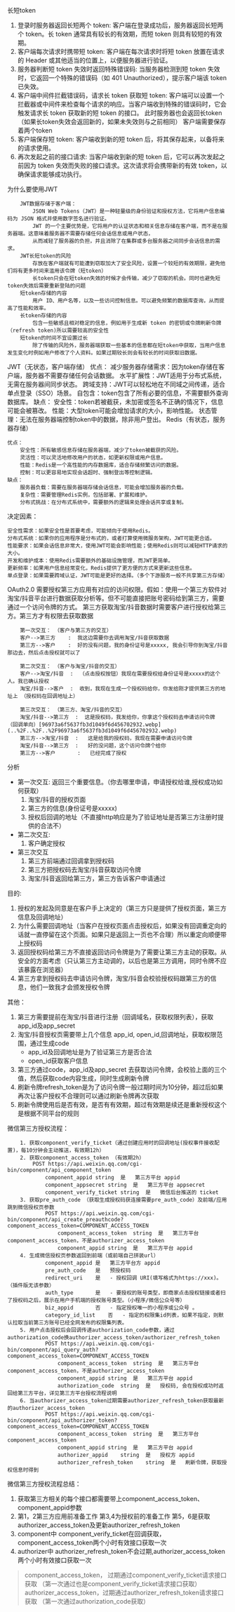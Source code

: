 长短token
1. 登录时服务器返回长短两个 token:
    客户端在登录成功后，服务器返回长短两个 token。长 token 通常具有较长的有效期，而短 token 则具有较短的有效期。
2. 客户端每次请求时携带短 token:
    客户端在每次请求时将短 token 放置在请求的 Header 或其他适当的位置上，以便服务器进行验证。
3. 服务器判断短 token 失效时返回特殊错误码:
    当服务器检测到短 token 失效时，它返回一个特殊的错误码（如 401 Unauthorized），提示客户端该 token 已失效。
4. 客户端中间件拦截错误码，请求长 token 获取短 token:
    客户端可以设置一个拦截器或中间件来检查每个请求的响应。当客户端收到特殊的错误码时，它会触发请求长 token 获取新的短 token 的接口。
    此时服务器也会返回长token（如果长token失效会返回新的，如果未失效则与之前相同） 客户端需要保存着两个token
5. 客户端保存短 token:
    客户端收到新的短 token 后，将其保存起来，以备将来的请求使用。
6. 再次发起之前的接口请求:
    当客户端收到新的短 token 后，它可以再次发起之前因为 token 失效而失败的接口请求。这次请求将会携带新的有效 token，以确保请求能够成功执行。


为什么要使用JWT
```
    JWT数据存储于客户端： 
        JSON Web Tokens（JWT）是一种轻量级的身份验证和授权方法，它将用户信息编码为 JSON 格式并使用数字签名进行验证。
        JWT 的一个主要优势是，它将用户的认证状态和相关信息存储在客户端，而不是在服务器端。这意味着服务器不需要存储任何会话信息或用户状态，
        从而减轻了服务器的负担，并且消除了在集群或多台服务器之间同步会话信息的需求。
    JWT长短token的风险
        存放在客户端就有可能遭到窃取加大了安全风险，设置一个较短的有效期限，避免他们将有更多时间来滥用该令牌（短token）
        长token只会在短token失效的时候才会传输，减少了窃取的机会。同时也避免短token失效后需要重新登陆的问题
    短token存储的内容
        用户 ID、用户名等，以及一些访问控制信息。可以避免频繁的数据库查询，从而提高了性能和效率。
    长token存储的内容
        包含一些敏感且相对稳定的信息，例如用于生成新 token 的密钥或令牌刷新令牌（refresh token)所以需要较高的安全性
    短token的时间不宜设置过长     
        除了传输的风险外，服务器端获取一些基本的信息都在短token中获取，当用户信息发生变化时例如用户修改了个人资料。如果过期较长则会有较长的时间获取旧数据。
```


JWT（无状态，客户端存储）
    优点：
        减少服务器存储需求：因为token存储在客户端，服务器不需要存储任何会话数据。
        水平扩展性：JWT适用于分布式系统，无需在服务器间同步状态。
        跨域支持：JWT可以轻松地在不同域之间传递，适合单点登录（SSO）场景。
        自包含：token包含了所有必要的信息，不需要额外查询数据库。
    缺点：
        安全性：token若被截获，未加密或签名不正确的情况下，信息可能会被篡改。
        性能：大型token可能会增加请求的大小，影响性能。
        状态管理：无法在服务器端控制token中的数据，除非用户登出。
Redis（有状态，服务器存储）

    优点：
        安全性：所有敏感信息存储在服务器端，减少了token被截获的风险。
        灵活性：可以灵活地修改用户的状态，如更新权限或用户信息。
        性能：Redis是一个高性能的内存数据库，适合存储频繁访问的数据。
        控制：可以更容易地实现会话超时、强制登出等控制逻辑。
    缺点：
        服务器负载：需要在服务器端存储会话信息，可能会增加服务器的负载。
        复杂性：需要管理Redis实例，包括部署、扩展和维护。
        分布式挑战：在分布式系统中，需要额外的逻辑来处理会话共享或复制。
决定因素：

    安全性需求：如果安全性是首要考虑，可能倾向于使用Redis。
    分布式系统：如果你的应用程序是分布式的，或者打算使用微服务架构，JWT可能更合适。
    性能要求：如果会话信息非常大，使用JWT可能会影响性能；使用Redis则可以减轻HTTP请求的大小。
    开发和维护成本：使用Redis需要额外的基础设施管理，而JWT更简单。
    更新频率：如果用户信息经常变化，Redis提供了更方便的方式来更新这些信息。
    单点登录：如果需要跨域认证，JWT可能是更好的选择。（多个下游服务一般不共享第三方存储）
                

OAuth2.0
需要授权第三方应用有对应的访问权限。假如：使用一个第三方软件对淘宝/抖音平台进行数据获取分析等。但不可能直接把账号密码给到第三方，需要通过一个访问令牌的方式。
第三方获取淘宝/抖音数据时需要客户进行授权给第三方。第三方才有权限去获取数据
```
    第一次交互： （客户与第三方的交互）
    客户-->第三方    :  我这边需要你去调用淘宝/抖音获取数据                                                     
    第三方-->客户    :  好的没有问题，我的身份证号是xxxxx, 我会引导你到淘宝/抖音那边去，然后点击授权就可以了         
    
    第二次交互： （客户与淘宝/抖音的交互）
    客户-->淘宝/抖音  :  （点击授权按钮）我现在需要授权给身份证号是xxxxx的这个人。我已确认授权
    淘宝/抖音-->客户  :  收到，我现在生成一个授权码给你，你发给刚才提供第三方的地址上 （授权码在回调地址上）           

    第三次交互： （第三方、淘宝/抖音的交互）
    淘宝/抖音-->第三方  :  这是授权码，我发给你，你拿这个授权码去申请访问令牌 （回调单向）[96973a6f5637fb3d1049f6d456702932.webp](..%2F..%2F..%2F96973a6f5637fb3d1049f6d456702932.webp)
    第三方-->淘宝/抖音  :   这是给我的授权码，我现在需要申请访问令牌
    淘宝/抖音-->第三方  :   好的没问题，这个访问令牌个给你
    第三方-->客户       :   已经完成了授权

```

分析
* 第一次交互:  返回三个重要信息。（你去哪里申请，申请授权给谁,授权成功如何获取）
  1. 淘宝/抖音的授权页面
  2. 第三方的信息(身份证号是xxxxx)
  3. 授权后回调的地址（不直接http响应是为了验证地址是否第三方注册时提供的合法不）
* 第二次交互:
  1. 客户确定授权
* 第三次交互
  1. 第三方前端通过回调拿到授权码
  2. 第三方把授权码去淘宝/抖音获取访问令牌
  3. 淘宝/抖音返回给第三方，第三方告诉客户申请通过
    

目的:
1. 授权的发起及同意是在客户手上决定的（第三方只是提供了授权页面，第三方信息及回调地址）
2. 为什么需要回调地址（当客户在授权页面点击授权后，如果没有回调重定向的话就一直停留在这个页面。如果只是返回上一页也不合理）所以重定向顺便带上授权码
3. 返回授权码给第三方不直接返回访问令牌是为了需要让第三方主动的获取。从安全的方面考虑（只认第三方主动调的，以后也是第三方调用，同时令牌不应该暴露在浏览器）
4. 第三方拿到授权码去申请访问令牌，淘宝/抖音会校验授权码跟第三方的信息，他们一致我才会颁发授权令牌

其他：
1. 第三方需要提前在淘宝/抖音进行注册（回调域名，获取权限列表），获取app_id及app_secret
2. 淘宝/抖音授权页需要带上几个信息 app_id, open_id,回调地址，获取权限范围，通过生成code
    * app_id及回调地址是为了验证第三方是否合法
    * open_id获取客户信息
3. 第三方通过code，app_id及app_secret 去获取访问令牌，会校验上面的三个值，然后获取code内容生成，同时生成刷新令牌
4. 刷新令牌refresh_token是为了访问令牌一般过期时间为10分钟，超过后如果再次让客户授权不合理则可以通过刷新令牌再次获取
5. 刷新令牌使用后是否有效，是否有有效期，超过有效期是续还是重新授权这个是根据不同平台的规则
    



微信第三方授权流程：
```
    1. 获取component_verify_ticket（通过创建应用时的回调地址(授权事件接收配置)，每10分钟会主动推送，有效期12h）
    2. 获取component_access_token （有效期2h）
        POST https://api.weixin.qq.com/cgi-bin/component/api_component_token
            component_appid	string	是	第三方平台 appid
            component_appsecret	string	是	第三方平台 appsecret
            component_verify_ticket	string	是	微信后台推送的 ticket
    3. 获取pre_auth_code （获取生成授权码获连接需要pre_auth_code）及前端/应用跳到微信授权页参数
            POST https://api.weixin.qq.com/cgi-bin/component/api_create_preauthcode?component_access_token=COMPONENT_ACCESS_TOKEN
                component_access_token	string	是	第三方平台component_access_token，不是authorizer_access_token
                component_appid	string	是	第三方平台 appid
    4. 生成微信授权页参数返回到前端（或前端自己拼装url）
            component_appid	是	第三方平台方 appid
            pre_auth_code	是	预授权码
            redirect_uri	是	- 授权回调 URI(填写格式为https://xxx)。（插件版无该参数）
            auth_type	    是	- 要授权的账号类型，即商家点击授权链接或者扫了授权码之后，展示在用户手机端的授权账号类型。（小程序/微信公众号等）
            biz_appid	    否	- 指定授权唯一的小程序或公众号 。
            category_id_list	否	- 指定的权限集id列表，如果不指定，则默认拉取当前第三方账号已经全网发布的权限集列表。
    5. 用户点击授权后会回调传递authorization_code参数，通过authorization_code换authorizer_access_token/authorizer_refresh_token
            POST https://api.weixin.qq.com/cgi-bin/component/api_query_auth?component_access_token=COMPONENT_ACCESS_TOKEN
                component_access_token	string	是	第三方平台component_access_token，不是authorizer_access_token
                component_appid	string	是	第三方平台 appid
                authorization_code	string	是	授权码, 会在授权成功时返回给第三方平台，详见第三方平台授权流程说明
    6. 当authorizer_access_token过期需要authorizer_refresh_token获取最新的authorizer_access_token
            POST https://api.weixin.qq.com/cgi-bin/component/api_authorizer_token?component_access_token=COMPONENT_ACCESS_TOKEN
                component_access_token	string	是	第三方平台component_access_token
                component_appid	string	是	第三方平台 appid
                authorizer_appid	string	是	授权方 appid
                authorizer_refresh_token	string	是	刷新令牌，获取授权信息时得到
```
微信第三方授权流程总结：
1. 获取第三方相关的每个接口都需要带上component_access_token、component_appid参数
2. 第1，2第三方应用前准备工作     第3,4为授权前的准备工作   第5，6是获取authorizer_access_token及更新authorizer_refresh_token
3. component中 component_verify_ticket在回调获取，component_access_token两个小时有效接口获取一次
4. authorizer中 authorizer_refresh_token不会过期,authorizer_access_token两个小时有效接口获取一次
>component_access_token， 过期通过component_verify_ticket请求接口获取 （第一次通过也是component_verify_ticket请求接口获取）
authorizer_access_token，过期通过authorizer_refresh_token请求接口获取 （第一次通过authorization_code获取）






















